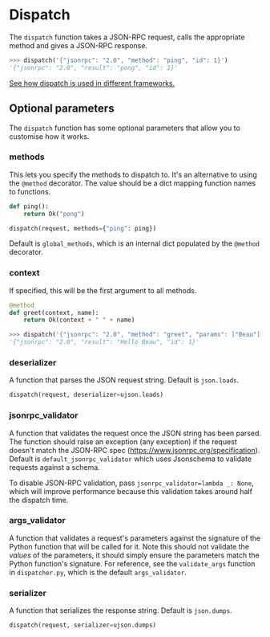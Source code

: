 # Dispatch

The `dispatch` function takes a JSON-RPC request, calls the appropriate method
and gives a JSON-RPC response.

```python
>>> dispatch('{"jsonrpc": "2.0", "method": "ping", "id": 1}')
'{"jsonrpc": "2.0", "result": "pong", "id": 1}'
```

[See how dispatch is used in different frameworks.](examples)

## Optional parameters

The `dispatch` function has some optional parameters that allow you to
customise how it works.

### methods

This lets you specify the methods to dispatch to. It's an alternative to using
the `@method` decorator. The value should be a dict mapping function names to
functions.

```python
def ping():
    return Ok("pong")

dispatch(request, methods={"ping": ping})
```

Default is `global_methods`, which is an internal dict populated by the
`@method` decorator.

### context

If specified, this will be the first argument to all methods.

```python
@method
def greet(context, name):
    return Ok(context + " " + name)

>>> dispatch('{"jsonrpc": "2.0", "method": "greet", "params": ["Beau"], "id": 1}', context="Hello")
'{"jsonrpc": "2.0", "result": "Hello Beau", "id": 1}'
```

### deserializer

A function that parses the JSON request string. Default is `json.loads`.

```python
dispatch(request, deserializer=ujson.loads)
```

### jsonrpc_validator

A function that validates the request once the JSON string has been parsed. The
function should raise an exception (any exception) if the request doesn't match
the JSON-RPC spec (https://www.jsonrpc.org/specification). Default is
`default_jsonrpc_validator` which uses Jsonschema to validate requests against
a schema.

To disable JSON-RPC validation, pass `jsonrpc_validator=lambda _: None`, which
will improve performance because this validation takes around half the dispatch
time.

### args_validator

A function that validates a request's parameters against the signature of the
Python function that will be called for it. Note this should not validate the
_values_ of the parameters, it should simply ensure the parameters match the
Python function's signature. For reference, see the `validate_args` function in
`dispatcher.py`, which is the default `args_validator`.

### serializer

A function that serializes the response string. Default is `json.dumps`.

```python
dispatch(request, serializer=ujson.dumps)
```
